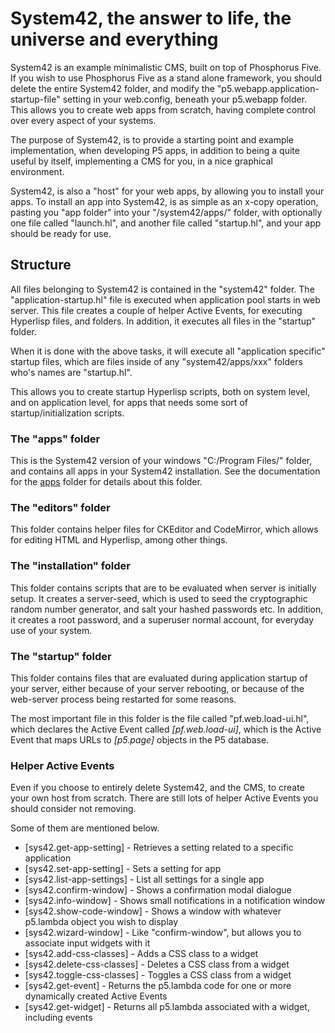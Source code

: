 System42, the answer to life, the universe and everything
========

System42 is an example minimalistic CMS, built on top of 
Phosphorus Five. If you wish to use Phosphorus Five as a stand alone framework, you
should delete the entire System42 folder, and modify the "p5.webapp.application-startup-file"
setting in your web.config, beneath your p5.webapp folder. This allows you to create web
apps from scratch, having complete control over every aspect of your systems.

The purpose of System42, is to provide a starting point and example implementation,
when developing P5 apps, in addition to being a quite useful by itself, implementing a CMS
for you, in a nice graphical environment.

System42, is also a "host" for your web apps, by allowing you to install your apps.
To install an app into System42, is as simple as an x-copy operation, pasting you "app 
folder" into your "/system42/apps/" folder, with optionally one file called "launch.hl",
and another file called "startup.hl", and your app should be ready for use.

## Structure

All files belonging to System42 is contained in the "system42" folder. The 
"application-startup.hl" file is executed when application pool starts in web server.
This file creates a couple of helper Active Events, for executing Hyperlisp files, and
folders. In addition, it executes all files in the "startup" folder.

When it is done with the above tasks, it will execute all "application specific"
startup files, which are files inside of any "system42/apps/xxx" folders who's names
are "startup.hl".

This allows you to create startup Hyperlisp scripts, both on system level, and on
application level, for apps that needs some sort of startup/initialization scripts.

### The "apps" folder

This is the System42 version of your windows "C:/Program Files/" folder, and contains 
all apps in your System42 installation. See the documentation for the [apps](/core/p5.webapp/system42/apps/)
folder for details about this folder.

### The "editors" folder

This folder contains helper files for CKEditor and CodeMirror, which allows for 
editing HTML and Hyperlisp, among other things.

### The "installation" folder

This folder contains scripts that are to be evaluated when server is initially
setup. It creates a server-seed, which is used to seed the cryptographic random
number generator, and salt your hashed passwords etc. In addition, it creates a root
password, and a superuser normal account, for everyday use of your system.

### The "startup" folder

This folder contains files that are evaluated during application startup of your server,
either because of your server rebooting, or because of the web-server process being restarted
for some reasons.

The most important file in this folder is the file called "pf.web.load-ui.hl", which
declares the Active Event called *[pf.web.load-ui]*, which is the Active Event that maps
URLs to *[p5.page]* objects in the P5 database.

### Helper Active Events

Even if you choose to entirely delete System42, and the CMS, to create your own host from
scratch. There are still lots of helper Active Events you should consider not removing.

Some of them are mentioned below.

* [sys42.get-app-setting] - Retrieves a setting related to a specific application
* [sys42.set-app-setting] - Sets a setting for app
* [sys42.list-app-settings] - List all settings for a single app
* [sys42.confirm-window] - Shows a confirmation modal dialogue
* [sys42.info-window] - Shows small notifications in a notification window
* [sys42.show-code-window] - Shows a window with whatever p5.lambda object you wish to display
* [sys42.wizard-window] - Like "confirm-window", but allows you to associate input widgets with it
* [sys42.add-css-classes] - Adds a CSS class to a widget
* [sys42.delete-css-classes] - Deletes a CSS class from a widget
* [sys42.toggle-css-classes] - Toggles a CSS class from a widget
* [sys42.get-event] - Returns the p5.lambda code for one or more dynamically created Active Events
* [sys42.get-widget] - Returns all p5.lambda associated with a widget, including events





